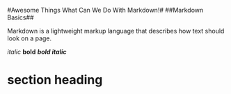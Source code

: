 #Awesome Things What Can We Do With Markdown!#
##Markdown Basics##

Markdown is a lightweight markup language that describes how text should look on a page.

*italic*
**bold**
***bold italic***

# section heading

